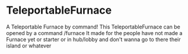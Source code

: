 # TeleportableFurnace
A Teleportable Furnace by command!
This TeleportableFurnace can be opened by a command /furnace
It made for the people have not made a Furnace yet or starter or in hub/lobby and don't wanna go to there their island or whatever
